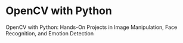 # OpenCV with Python
 OpenCV with Python: Hands-On Projects in Image Manipulation, Face Recognition, and Emotion Detection
